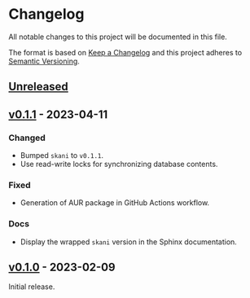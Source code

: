 # Changelog
All notable changes to this project will be documented in this file.

The format is based on [Keep a Changelog](http://keepachangelog.com/en/1.0.0/)
and this project adheres to [Semantic Versioning](http://semver.org/spec/v2.0.0.html).


## [Unreleased]
[Unreleased]: https://github.com/althonos/pyskani/compare/v0.1.1...HEAD


## [v0.1.1] - 2023-04-11
[v0.1.1]: https://github.com/althonos/pyskani/compare/v0.1.0...v0.1.1

### Changed
- Bumped `skani` to `v0.1.1`.
- Use read-write locks for synchronizing database contents.

### Fixed
- Generation of AUR package in GitHub Actions workflow.

### Docs
- Display the wrapped `skani` version in the Sphinx documentation.


## [v0.1.0] - 2023-02-09
[v0.1.0]: https://github.com/althonos/pyskani/compare/a851bd...v0.1.0

Initial release.
